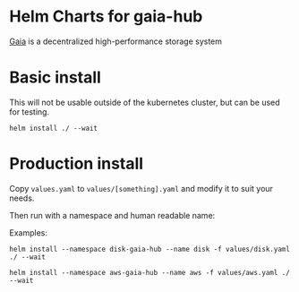 # Helm Charts for gaia-hub

[Gaia](https://github.com/blockstack/gaia) is a decentralized high-performance storage system

# Basic install

This will not be usable outside of the kubernetes cluster, but can be used for testing.

```
helm install ./ --wait
```

# Production install

Copy `values.yaml` to `values/[something].yaml` and modify it to suit your needs.

Then run with a namespace and human readable name:

Examples:

```
helm install --namespace disk-gaia-hub --name disk -f values/disk.yaml ./ --wait
```

```
helm install --namespace aws-gaia-hub --name aws -f values/aws.yaml ./ --wait
```
